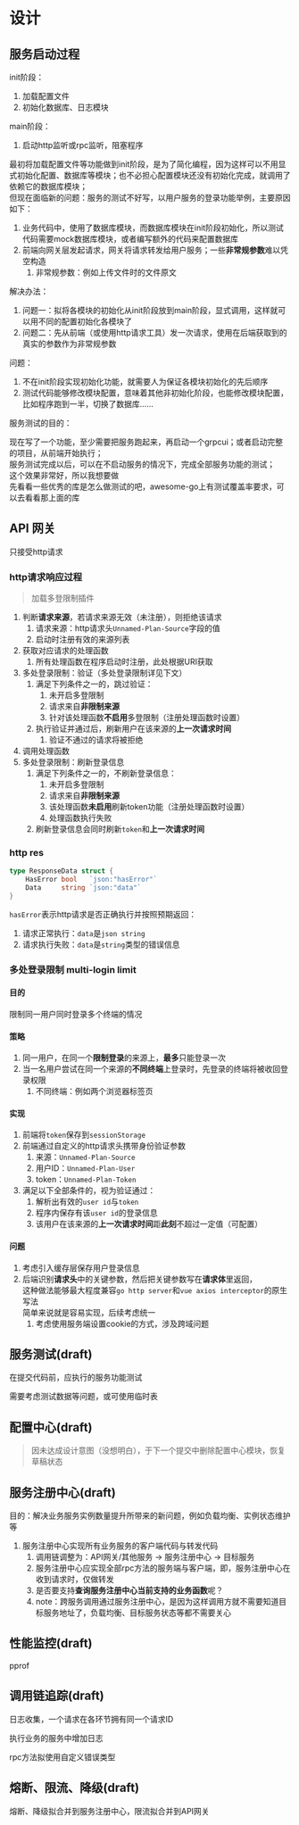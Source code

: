 # 设计

## 服务启动过程

init阶段：

1. 加载配置文件
2. 初始化数据库、日志模块

main阶段：

1. 启动http监听或rpc监听，阻塞程序

最初将加载配置文件等功能做到init阶段，是为了简化编程，因为这样可以不用显式初始化配置、数据库等模块；也不必担心配置模块还没有初始化完成，就调用了依赖它的数据库模块；  
但现在面临新的问题：服务的测试不好写，以用户服务的登录功能举例，主要原因如下：

1. 业务代码中，使用了数据库模块，而数据库模块在init阶段初始化，所以测试代码需要mock数据库模块，或者编写额外的代码来配置数据库
2. 前端向网关层发起请求，网关将请求转发给用户服务；一些**非常规参数**难以凭空构造
    1. 非常规参数：例如上传文件时的文件原文

解决办法：

1. 问题一：拟将各模块的初始化从init阶段放到main阶段，显式调用，这样就可以用不同的配置初始化各模块了
2. 问题二：先从前端（或使用http请求工具）发一次请求，使用在后端获取到的真实的参数作为非常规参数

问题：

1. 不在init阶段实现初始化功能，就需要人为保证各模块初始化的先后顺序
2. 测试代码能够修改模块配置，意味着其他非初始化阶段，也能修改模块配置，比如程序跑到一半，切换了数据库……

服务测试的目的：

现在写了一个功能，至少需要把服务跑起来，再启动一个grpcui；或者启动完整的项目，从前端开始执行；  
服务测试完成以后，可以在不启动服务的情况下，完成全部服务功能的测试；  
这个效果非常好，所以我想要做  
先看看一些优秀的库是怎么做测试的吧，awesome-go上有测试覆盖率要求，可以去看看那上面的库

## API 网关

只接受http请求

### http请求响应过程

> 加载多登限制插件

1. 判断**请求来源**，若请求来源无效（未注册），则拒绝该请求
    1. 请求来源：http请求头```Unnamed-Plan-Source```字段的值
    2. 启动时注册有效的来源列表
2. 获取对应请求的处理函数
    1. 所有处理函数在程序启动时注册，此处根据URI获取
3. 多处登录限制：验证（多处登录限制详见下文）
    1. 满足下列条件之一的，跳过验证：
        1. 未开启多登限制
        2. 请求来自**非限制来源**
        3. 针对该处理函数**不启用**多登限制（注册处理函数时设置）
    2. 执行验证并通过后，刷新用户在该来源的**上一次请求时间**
        1. 验证不通过的请求将被拒绝
4. 调用处理函数
5. 多处登录限制：刷新登录信息
    1. 满足下列条件之一的，不刷新登录信息：
        1. 未开启多登限制
        2. 请求来自**非限制来源**
        3. 该处理函数**未启用**刷新token功能（注册处理函数时设置）
        4. 处理函数执行失败
    2. 刷新登录信息会同时刷新```token```和**上一次请求时间**

### http res

```go 
type ResponseData struct {
	HasError bool   `json:"hasError"`
	Data     string `json:"data"`
}
```

```hasError```表示http请求是否正确执行并按照预期返回：

1. 请求正常执行：```data```是```json string```
2. 请求执行失败：```data```是```string```类型的错误信息

### 多处登录限制 multi-login limit

#### 目的

限制同一用户同时登录多个终端的情况

#### 策略

1. 同一用户，在同一个**限制登录**的来源上，**最多**只能登录一次
2. 当一名用户尝试在同一个来源的**不同终端**上登录时，先登录的终端将被收回登录权限
    1. 不同终端：例如两个浏览器标签页

#### 实现

1. 前端将```token```保存到```sessionStorage```
2. 前端通过自定义的http请求头携带身份验证参数
    1. 来源：```Unnamed-Plan-Source```
    2. 用户ID：```Unnamed-Plan-User```
    3. token：```Unnamed-Plan-Token```
3. 满足以下全部条件的，视为验证通过：
    1. 解析出有效的```user id```与```token```
    2. 程序内保存有该```user id```的登录信息
    3. 该用户在该来源的**上一次请求时间**距**此刻**不超过一定值（可配置）

#### 问题

1. 考虑引入缓存层保存用户登录信息
2. 后端识别**请求头**中的关键参数，然后把关键参数写在**请求体**里返回，  
   这种做法能够最大程度兼容```go http server```和```vue axios interceptor```的原生写法  
   简单来说就是容易实现，后续考虑统一
    1. 考虑使用服务端设置cookie的方式，涉及跨域问题

## 服务测试(draft)

在提交代码前，应执行的服务功能测试

需要考虑测试数据等问题，或可使用临时表

## 配置中心(draft)

> 因未达成设计意图（没想明白），于下一个提交中删除配置中心模块，恢复草稿状态

## 服务注册中心(draft)

目的：解决业务服务实例数量提升所带来的新问题，例如负载均衡、实例状态维护等

1. 服务注册中心实现所有业务服务的客户端代码与转发代码
    1. 调用链调整为：API网关/其他服务 -> 服务注册中心 -> 目标服务
    2. 服务注册中心应实现全部rpc方法的服务端与客户端，即，服务注册中心在收到请求时，仅做转发
    3. 是否要支持**查询服务注册中心当前支持的业务函数**呢？
    4. note：跨服务调用通过服务注册中心，是因为这样调用方就不需要知道目标服务地址了，负载均衡、目标服务状态等都不需要关心

## 性能监控(draft)

pprof

## 调用链追踪(draft)

日志收集，一个请求在各环节拥有同一个请求ID

执行业务的服务中增加日志

rpc方法拟使用自定义错误类型

## 熔断、限流、降级(draft)

熔断、降级拟合并到服务注册中心，限流拟合并到API网关
